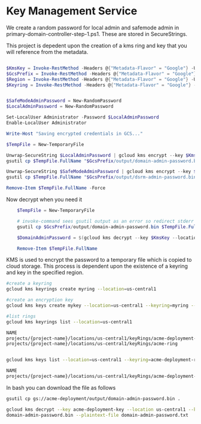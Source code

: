 # Key Management Service

We create a random password for local admin and safemode admin in primary-domain-controller-step-1.ps1. These are stored in SecureStrings.

This project is depedent upon the creation of a kms ring and key that you will reference from the metadata.

```powershell

$KmsKey = Invoke-RestMethod -Headers @{"Metadata-Flavor" = "Google"} -Uri http://169.254.169.254/computeMetadata/v1/instance/attributes/kms-key
$GcsPrefix = Invoke-RestMethod -Headers @{"Metadata-Flavor" = "Google"} -Uri http://169.254.169.254/computeMetadata/v1/instance/attributes/gcs-prefix
$Region = Invoke-RestMethod -Headers @{"Metadata-Flavor" = "Google"} -Uri http://169.254.169.254/computeMetadata/v1/instance/attributes/region
$Keyring = Invoke-RestMethod -Headers @{"Metadata-Flavor" = "Google"} -Uri http://169.254.169.254/computeMetadata/v1/instance/attributes/keyring


$SafeModeAdminPassword = New-RandomPassword
$LocalAdminPassword = New-RandomPassword

Set-LocalUser Administrator -Password $LocalAdminPassword
Enable-LocalUser Administrator

Write-Host "Saving encrypted credentials in GCS..."

$TempFile = New-TemporaryFile

Unwrap-SecureString $LocalAdminPassword | gcloud kms encrypt --key $KmsKey --plaintext-file - --ciphertext-file $TempFile.FullName --location $Region  --keyring $Keyring
gsutil cp $TempFile.FullName "$GcsPrefix/output/domain-admin-password.bin"

Unwrap-SecureString $SafeModeAdminPassword | gcloud kms encrypt --key $KmsKey --plaintext-file - --ciphertext-file $TempFile.FullName --location $Region --keyring $Keyring
gsutil cp $TempFile.FullName "$GcsPrefix/output/dsrm-admin-password.bin"

Remove-Item $TempFile.FullName -Force

```
Now decrypt when you need it
```powershell
    $TempFile = New-TemporaryFile

	# invoke-command sees gsutil output as an error so redirect stderr to stdout and stringify to suppress
	gsutil cp $GcsPrefix/output/domain-admin-password.bin $TempFile.FullName 2>&1 | %{ "$_" }

	$DomainAdminPassword = $(gcloud kms decrypt --key $KmsKey --location $Region --keyring $Keyring --ciphertext-file $TempFile.FullName --plaintext-file - | ConvertTo-SecureString -AsPlainText -Force)

	Remove-Item $TempFile.FullName
```

KMS is used to encrypt the password to a temporary file which is copied to cloud storage.  This process is dependent upon the existence of a keyring and key in the specified region.


```bash
#create a keyring
gcloud kms keyrings create myring --location=us-central1

#create an encryption key
gcloud kms keys create mykey --location=us-central1 --keyring=myring --purpose=encryption

#list rings
gcloud kms keyrings list --location=us-central1

NAME
projects/{project-name}/locations/us-central1/keyRings/acme-deployment-ring
projects/{project-name}/locations/us-central1/keyRings/acme-ring


gcloud kms keys list --location=us-central1 --keyring=acme-deployment-ring

NAME                                                                                                                      PURPOSE          LABELS  PRIMARY_ID  PRIMARY_STATE
projects/{project-name}/locations/us-central1/keyRings/acme-deployment-ring/cryptoKeys/acme-deployment-key  ENCRYPT_DECRYPT          1           ENABLED

```

In bash you can download the file as follows
```bash
gsutil cp gs://acme-deployment/output/domain-admin-password.bin .

gcloud kms decrypt --key acme-deployment-key --location us-central1 --keyring acme-deployment-ring --ciphertext-file 
domain-admin-password.bin --plaintext-file domain-admin-password.txt

```



